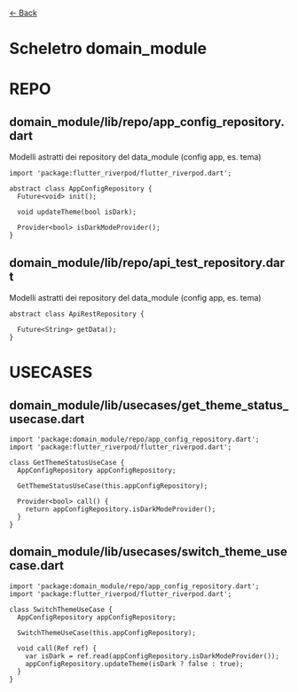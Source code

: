 [<- Back](../README.md)

# Scheletro domain_module

# REPO

## domain_module/lib/repo/app_config_repository.dart
Modelli astratti dei repository del data_module (config app, es. tema)
```
import 'package:flutter_riverpod/flutter_riverpod.dart';

abstract class AppConfigRepository {
  Future<void> init();

  void updateTheme(bool isDark);

  Provider<bool> isDarkModeProvider();
}
```

## domain_module/lib/repo/api_test_repository.dart
Modelli astratti dei repository del data_module (config app, es. tema)
```
abstract class ApiRestRepository {

  Future<String> getData();
}
```

# USECASES

## domain_module/lib/usecases/get_theme_status_usecase.dart
```
import 'package:domain_module/repo/app_config_repository.dart';
import 'package:flutter_riverpod/flutter_riverpod.dart';

class GetThemeStatusUseCase {
  AppConfigRepository appConfigRepository;

  GetThemeStatusUseCase(this.appConfigRepository);

  Provider<bool> call() {
    return appConfigRepository.isDarkModeProvider();
  }
}
```

## domain_module/lib/usecases/switch_theme_usecase.dart
```
import 'package:domain_module/repo/app_config_repository.dart';
import 'package:flutter_riverpod/flutter_riverpod.dart';

class SwitchThemeUseCase {
  AppConfigRepository appConfigRepository;

  SwitchThemeUseCase(this.appConfigRepository);

  void call(Ref ref) {
    var isDark = ref.read(appConfigRepository.isDarkModeProvider());
    appConfigRepository.updateTheme(isDark ? false : true);
  }
}
```